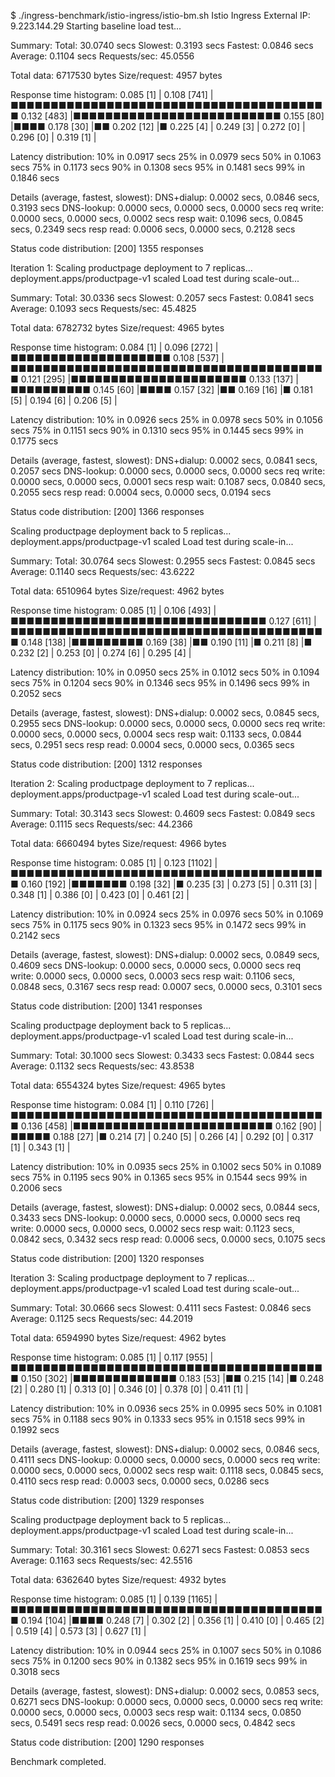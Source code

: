 $ ./ingress-benchmark/istio-ingress/istio-bm.sh
Istio Ingress External IP: 9.223.144.29
Starting baseline load test...

Summary:
  Total:        30.0740 secs
  Slowest:      0.3193 secs
  Fastest:      0.0846 secs
  Average:      0.1104 secs
  Requests/sec: 45.0556

  Total data:   6717530 bytes
  Size/request: 4957 bytes

Response time histogram:
  0.085 [1]     |
  0.108 [741]   |■■■■■■■■■■■■■■■■■■■■■■■■■■■■■■■■■■■■■■■■
  0.132 [483]   |■■■■■■■■■■■■■■■■■■■■■■■■■■
  0.155 [80]    |■■■■
  0.178 [30]    |■■
  0.202 [12]    |■
  0.225 [4]     |
  0.249 [3]     |
  0.272 [0]     |
  0.296 [0]     |
  0.319 [1]     |


Latency distribution:
  10% in 0.0917 secs
  25% in 0.0979 secs
  50% in 0.1063 secs
  75% in 0.1173 secs
  90% in 0.1308 secs
  95% in 0.1481 secs
  99% in 0.1846 secs

Details (average, fastest, slowest):
  DNS+dialup:   0.0002 secs, 0.0846 secs, 0.3193 secs
  DNS-lookup:   0.0000 secs, 0.0000 secs, 0.0000 secs
  req write:    0.0000 secs, 0.0000 secs, 0.0002 secs
  resp wait:    0.1096 secs, 0.0845 secs, 0.2349 secs
  resp read:    0.0006 secs, 0.0000 secs, 0.2128 secs

Status code distribution:
  [200] 1355 responses



Iteration 1: Scaling productpage deployment to 7 replicas...
deployment.apps/productpage-v1 scaled
Load test during scale-out...

Summary:
  Total:        30.0336 secs
  Slowest:      0.2057 secs
  Fastest:      0.0841 secs
  Average:      0.1093 secs
  Requests/sec: 45.4825
  
  Total data:   6782732 bytes
  Size/request: 4965 bytes

Response time histogram:
  0.084 [1]     |
  0.096 [272]   |■■■■■■■■■■■■■■■■■■■■
  0.108 [537]   |■■■■■■■■■■■■■■■■■■■■■■■■■■■■■■■■■■■■■■■■
  0.121 [295]   |■■■■■■■■■■■■■■■■■■■■■■
  0.133 [137]   |■■■■■■■■■■
  0.145 [60]    |■■■■
  0.157 [32]    |■■
  0.169 [16]    |■
  0.181 [5]     |
  0.194 [6]     |
  0.206 [5]     |


Latency distribution:
  10% in 0.0926 secs
  25% in 0.0978 secs
  50% in 0.1056 secs
  75% in 0.1151 secs
  90% in 0.1310 secs
  95% in 0.1445 secs
  99% in 0.1775 secs

Details (average, fastest, slowest):
  DNS+dialup:   0.0002 secs, 0.0841 secs, 0.2057 secs
  DNS-lookup:   0.0000 secs, 0.0000 secs, 0.0000 secs
  req write:    0.0000 secs, 0.0000 secs, 0.0001 secs
  resp wait:    0.1087 secs, 0.0840 secs, 0.2055 secs
  resp read:    0.0004 secs, 0.0000 secs, 0.0194 secs

Status code distribution:
  [200] 1366 responses



Scaling productpage deployment back to 5 replicas...
deployment.apps/productpage-v1 scaled
Load test during scale-in...

Summary:
  Total:        30.0764 secs
  Slowest:      0.2955 secs
  Fastest:      0.0845 secs
  Average:      0.1140 secs
  Requests/sec: 43.6222

  Total data:   6510964 bytes
  Size/request: 4962 bytes

Response time histogram:
  0.085 [1]     |
  0.106 [493]   |■■■■■■■■■■■■■■■■■■■■■■■■■■■■■■■■
  0.127 [611]   |■■■■■■■■■■■■■■■■■■■■■■■■■■■■■■■■■■■■■■■■
  0.148 [138]   |■■■■■■■■■
  0.169 [38]    |■■
  0.190 [11]    |■
  0.211 [8]     |■
  0.232 [2]     |
  0.253 [0]     |
  0.274 [6]     |
  0.295 [4]     |


Latency distribution:
  10% in 0.0950 secs
  25% in 0.1012 secs
  50% in 0.1094 secs
  75% in 0.1204 secs
  90% in 0.1346 secs
  95% in 0.1496 secs
  99% in 0.2052 secs

Details (average, fastest, slowest):
  DNS+dialup:   0.0002 secs, 0.0845 secs, 0.2955 secs
  DNS-lookup:   0.0000 secs, 0.0000 secs, 0.0000 secs
  req write:    0.0000 secs, 0.0000 secs, 0.0004 secs
  resp wait:    0.1133 secs, 0.0844 secs, 0.2951 secs
  resp read:    0.0004 secs, 0.0000 secs, 0.0365 secs

Status code distribution:
  [200] 1312 responses



Iteration 2: Scaling productpage deployment to 7 replicas...
deployment.apps/productpage-v1 scaled
Load test during scale-out...

Summary:
  Total:        30.3143 secs
  Slowest:      0.4609 secs
  Fastest:      0.0849 secs
  Average:      0.1115 secs
  Requests/sec: 44.2366

  Total data:   6660494 bytes
  Size/request: 4966 bytes

Response time histogram:
  0.085 [1]     |
  0.123 [1102]  |■■■■■■■■■■■■■■■■■■■■■■■■■■■■■■■■■■■■■■■■
  0.160 [192]   |■■■■■■■
  0.198 [32]    |■
  0.235 [3]     |
  0.273 [5]     |
  0.311 [3]     |
  0.348 [1]     |
  0.386 [0]     |
  0.423 [0]     |
  0.461 [2]     |


Latency distribution:
  10% in 0.0924 secs
  25% in 0.0976 secs
  50% in 0.1069 secs
  75% in 0.1175 secs
  90% in 0.1323 secs
  95% in 0.1472 secs
  99% in 0.2142 secs

Details (average, fastest, slowest):
  DNS+dialup:   0.0002 secs, 0.0849 secs, 0.4609 secs
  DNS-lookup:   0.0000 secs, 0.0000 secs, 0.0000 secs
  req write:    0.0000 secs, 0.0000 secs, 0.0003 secs
  resp wait:    0.1106 secs, 0.0848 secs, 0.3167 secs
  resp read:    0.0007 secs, 0.0000 secs, 0.3101 secs

Status code distribution:
  [200] 1341 responses



Scaling productpage deployment back to 5 replicas...
deployment.apps/productpage-v1 scaled
Load test during scale-in...

Summary:
  Total:        30.1000 secs
  Slowest:      0.3433 secs
  Fastest:      0.0844 secs
  Average:      0.1132 secs
  Requests/sec: 43.8538

  Total data:   6554324 bytes
  Size/request: 4965 bytes

Response time histogram:
  0.084 [1]     |
  0.110 [726]   |■■■■■■■■■■■■■■■■■■■■■■■■■■■■■■■■■■■■■■■■
  0.136 [458]   |■■■■■■■■■■■■■■■■■■■■■■■■■
  0.162 [90]    |■■■■■
  0.188 [27]    |■
  0.214 [7]     |
  0.240 [5]     |
  0.266 [4]     |
  0.292 [0]     |
  0.317 [1]     |
  0.343 [1]     |


Latency distribution:
  10% in 0.0935 secs
  25% in 0.1002 secs
  50% in 0.1089 secs
  75% in 0.1195 secs
  90% in 0.1365 secs
  95% in 0.1544 secs
  99% in 0.2006 secs

Details (average, fastest, slowest):
  DNS+dialup:   0.0002 secs, 0.0844 secs, 0.3433 secs
  DNS-lookup:   0.0000 secs, 0.0000 secs, 0.0000 secs
  req write:    0.0000 secs, 0.0000 secs, 0.0002 secs
  resp wait:    0.1123 secs, 0.0842 secs, 0.3432 secs
  resp read:    0.0006 secs, 0.0000 secs, 0.1075 secs

Status code distribution:
  [200] 1320 responses



Iteration 3: Scaling productpage deployment to 7 replicas...
deployment.apps/productpage-v1 scaled
Load test during scale-out...

Summary:
  Total:        30.0666 secs
  Slowest:      0.4111 secs
  Fastest:      0.0846 secs
  Average:      0.1125 secs
  Requests/sec: 44.2019

  Total data:   6594990 bytes
  Size/request: 4962 bytes

Response time histogram:
  0.085 [1]     |
  0.117 [955]   |■■■■■■■■■■■■■■■■■■■■■■■■■■■■■■■■■■■■■■■■
  0.150 [302]   |■■■■■■■■■■■■■
  0.183 [53]    |■■
  0.215 [14]    |■
  0.248 [2]     |
  0.280 [1]     |
  0.313 [0]     |
  0.346 [0]     |
  0.378 [0]     |
  0.411 [1]     |


Latency distribution:
  10% in 0.0936 secs
  25% in 0.0995 secs
  50% in 0.1081 secs
  75% in 0.1188 secs
  90% in 0.1333 secs
  95% in 0.1518 secs
  99% in 0.1992 secs

Details (average, fastest, slowest):
  DNS+dialup:   0.0002 secs, 0.0846 secs, 0.4111 secs
  DNS-lookup:   0.0000 secs, 0.0000 secs, 0.0000 secs
  req write:    0.0000 secs, 0.0000 secs, 0.0002 secs
  resp wait:    0.1118 secs, 0.0845 secs, 0.4110 secs
  resp read:    0.0003 secs, 0.0000 secs, 0.0286 secs

Status code distribution:
  [200] 1329 responses



Scaling productpage deployment back to 5 replicas...
deployment.apps/productpage-v1 scaled
Load test during scale-in...

Summary:
  Total:        30.3161 secs
  Slowest:      0.6271 secs
  Fastest:      0.0853 secs
  Average:      0.1163 secs
  Requests/sec: 42.5516

  Total data:   6362640 bytes
  Size/request: 4932 bytes

Response time histogram:
  0.085 [1]     |
  0.139 [1165]  |■■■■■■■■■■■■■■■■■■■■■■■■■■■■■■■■■■■■■■■■
  0.194 [104]   |■■■■
  0.248 [7]     |
  0.302 [2]     |
  0.356 [1]     |
  0.410 [0]     |
  0.465 [2]     |
  0.519 [4]     |
  0.573 [3]     |
  0.627 [1]     |


Latency distribution:
  10% in 0.0944 secs
  25% in 0.1007 secs
  50% in 0.1086 secs
  75% in 0.1200 secs
  90% in 0.1382 secs
  95% in 0.1619 secs
  99% in 0.3018 secs

Details (average, fastest, slowest):
  DNS+dialup:   0.0002 secs, 0.0853 secs, 0.6271 secs
  DNS-lookup:   0.0000 secs, 0.0000 secs, 0.0000 secs
  req write:    0.0000 secs, 0.0000 secs, 0.0003 secs
  resp wait:    0.1134 secs, 0.0850 secs, 0.5491 secs
  resp read:    0.0026 secs, 0.0000 secs, 0.4842 secs

Status code distribution:
  [200] 1290 responses

Benchmark completed.
